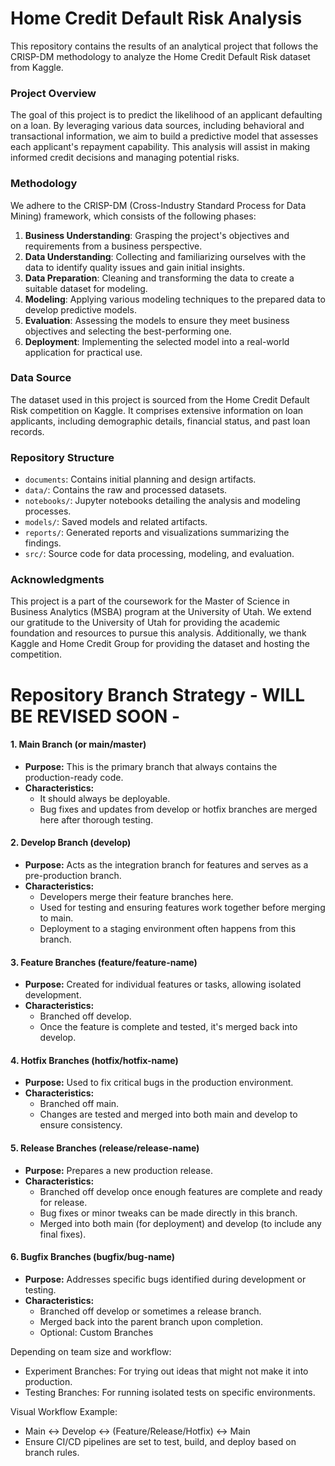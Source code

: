 # Home Credit Default Risk Analysis

This repository contains the results of an analytical project that follows the CRISP-DM methodology to analyze the Home Credit Default Risk dataset from Kaggle.

### Project Overview

The goal of this project is to predict the likelihood of an applicant defaulting on a loan. By leveraging various data sources, including behavioral and transactional information, we aim to build a predictive model that assesses each applicant's repayment capability. This analysis will assist in making informed credit decisions and managing potential risks.

### Methodology

We adhere to the CRISP-DM (Cross-Industry Standard Process for Data Mining) framework, which consists of the following phases:

1. **Business Understanding**: Grasping the project's objectives and requirements from a business perspective.
2. **Data Understanding**: Collecting and familiarizing ourselves with the data to identify quality issues and gain initial insights.
3. **Data Preparation**: Cleaning and transforming the data to create a suitable dataset for modeling.
4. **Modeling**: Applying various modeling techniques to the prepared data to develop predictive models.
5. **Evaluation**: Assessing the models to ensure they meet business objectives and selecting the best-performing one.
6. **Deployment**: Implementing the selected model into a real-world application for practical use.

### Data Source

The dataset used in this project is sourced from the Home Credit Default Risk competition on Kaggle. It comprises extensive information on loan applicants, including demographic details, financial status, and past loan records.

### Repository Structure

- `documents`: Contains initial planning and design artifacts. 
- `data/`: Contains the raw and processed datasets.
- `notebooks/`: Jupyter notebooks detailing the analysis and modeling processes.
- `models/`: Saved models and related artifacts.
- `reports/`: Generated reports and visualizations summarizing the findings.
- `src/`: Source code for data processing, modeling, and evaluation.

### Acknowledgments

This project is a part of the coursework for the Master of Science in Business Analytics (MSBA) program at the University of Utah. We extend our gratitude to the University of Utah for providing the academic foundation and resources to pursue this analysis. Additionally, we thank Kaggle and Home Credit Group for providing the dataset and hosting the competition.

# Repository Branch Strategy - WILL BE REVISED SOON -

#### 1. Main Branch (or main/master)

-   **Purpose:** This is the primary branch that always contains the production-ready code.
-   **Characteristics:**
    -   It should always be deployable.
    -   Bug fixes and updates from develop or hotfix branches are merged here after thorough testing.

#### 2. Develop Branch (develop)

-   **Purpose:** Acts as the integration branch for features and serves as a pre-production branch.
-   **Characteristics:**
    -   Developers merge their feature branches here.
    -   Used for testing and ensuring features work together before merging to main.
    -   Deployment to a staging environment often happens from this branch.

#### 3. Feature Branches (feature/feature-name)

-   **Purpose:** Created for individual features or tasks, allowing isolated development.
-   **Characteristics:**
    -   Branched off develop.
    -   Once the feature is complete and tested, it's merged back into develop.

#### 4. Hotfix Branches (hotfix/hotfix-name)

-   **Purpose:** Used to fix critical bugs in the production environment.
-   **Characteristics:**
    -   Branched off main.
    -   Changes are tested and merged into both main and develop to ensure consistency.

#### 5. Release Branches (release/release-name)

-   **Purpose:** Prepares a new production release.
-   **Characteristics:**
    -   Branched off develop once enough features are complete and ready for release.
    -   Bug fixes or minor tweaks can be made directly in this branch.
    -   Merged into both main (for deployment) and develop (to include any final fixes).

#### 6. Bugfix Branches (bugfix/bug-name)

-   **Purpose:** Addresses specific bugs identified during development or testing.
-   **Characteristics:**
    -   Branched off develop or sometimes a release branch.
    -   Merged back into the parent branch upon completion.
    -   Optional: Custom Branches

Depending on team size and workflow:

-   Experiment Branches: For trying out ideas that might not make it into production.
-   Testing Branches: For running isolated tests on specific environments.

Visual Workflow Example:

-   Main ↔ Develop ↔ (Feature/Release/Hotfix) ↔ Main
-   Ensure CI/CD pipelines are set to test, build, and deploy based on branch rules.
